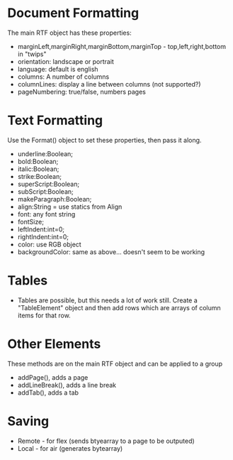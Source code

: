 # Document Formatting #
The main RTF object has these properties:
  * marginLeft,marginRight,marginBottom,marginTop - top,left,right,bottom in "twips"
  * orientation: landscape or portrait
  * language: default is english
  * columns: A number of columns
  * columnLines: display a line between columns (not supported?)
  * pageNumbering: true/false, numbers pages

# Text Formatting #
Use the Format() object to set these properties, then pass it along.
  * underline:Boolean;
  * bold:Boolean;
  * italic:Boolean;
  * strike:Boolean;
  * superScript:Boolean;
  * subScript:Boolean;
  * makeParagraph:Boolean;
  * align:String = use statics from Align
  * font: any font string
  * fontSize;
  * leftIndent:int=0;
  * rightIndent:int=0;
  * color: use RGB object
  * backgroundColor: same as above... doesn't seem to be working

# Tables #
  * Tables are possible, but this needs a lot of work still. Create a "TableElement" object and then add rows which are arrays of column items for that row.

# Other Elements #
These methods are on the main RTF object and can be applied to a group
  * addPage(), adds a page
  * addLineBreak(), adds a line break
  * addTab(), adds a tab

# Saving #
  * Remote - for flex (sends btyearray to a page to be outputed)
  * Local - for air (generates bytearray)